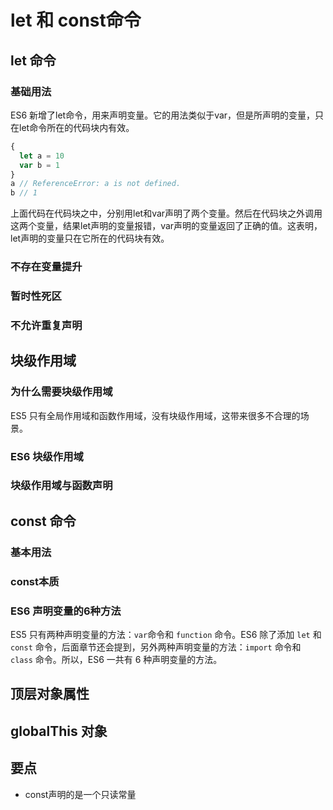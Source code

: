 # let 和 const命令

## let 命令

### 基础用法

ES6 新增了let命令，用来声明变量。它的用法类似于var，但是所声明的变量，只在let命令所在的代码块内有效。

``` javascript
{
  let a = 10
  var b = 1
}
a // ReferenceError: a is not defined.
b // 1
```

上面代码在代码块之中，分别用let和var声明了两个变量。然后在代码块之外调用这两个变量，结果let声明的变量报错，var声明的变量返回了正确的值。这表明，let声明的变量只在它所在的代码块有效。

### 不存在变量提升


### 暂时性死区


### 不允许重复声明




## 块级作用域

### 为什么需要块级作用域

ES5 只有全局作用域和函数作用域，没有块级作用域，这带来很多不合理的场景。

### ES6 块级作用域


### 块级作用域与函数声明


## const 命令

### 基本用法

### const本质


### ES6 声明变量的6种方法

ES5 只有两种声明变量的方法：`var`命令和 `function` 命令。ES6 除了添加 `let` 和 `const` 命令，后面章节还会提到，另外两种声明变量的方法：`import` 命令和 `class` 命令。所以，ES6 一共有 6 种声明变量的方法。


## 顶层对象属性


## globalThis 对象


## 要点
- const声明的是一个只读常量